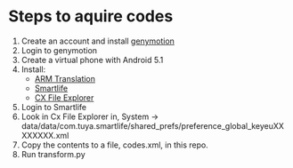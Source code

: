 # Steps to aquire codes

1. Create an account and install [genymotion](https://www.genymotion.com/download/)
1. Login to genymotion
1. Create a virtual phone with Android 5.1
1. Install:
   - [ARM Translation](https://github.com/m9rco/Genymotion_ARM_Translation/raw/master/package/Genymotion-ARM-Translation_for_5.1.zip)
   - [Smartlife](https://www.apkmirror.com/apk/volcano-technology-limited/smart-life-smart-living/smart-life-smart-living-3-6-1-release/smart-life-smart-living-3-6-1-android-apk-download/)
   - [CX File Explorer](https://www.apkmirror.com/apk/cx-file-explorer/cx-file-explorer/cx-file-explorer-1-5-6-release/cx-file-explorer-1-5-6-android-apk-download/download/)
1. Login to Smartlife
1. Look in Cx File Explorer in, System -> data/data/com.tuya.smartlife/shared_prefs/preference_global_keyeuXXXXXXXX.xml
1. Copy the contents to a file, codes.xml, in this repo.
1. Run transform.py
